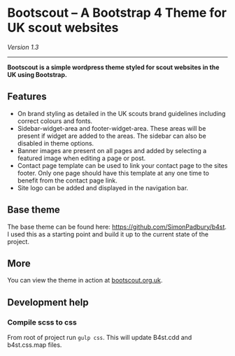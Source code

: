 # Bootscout – A Bootstrap 4 Theme for UK scout websites

*Version 1.3*

------------------

**Bootscout is a simple wordpress theme styled for scout websites in the UK using Bootstrap.**

## Features

* On brand styling as detailed in the UK scouts brand guidelines including correct colours and fonts.
* Sidebar-widget-area and footer-widget-area. These areas will be present if widget are added to the areas. The sidebar can also be disabled in theme options.
* Banner images are present on all pages and added by selecting a featured image when editing a page or post.
* Contact page template can be used to link your contact page to the sites footer. Only one page should have this template at any one time to benefit from the contact page link.
* Site logo can be added and displayed in the navigation bar.


## Base theme
The base theme can be found here: https://github.com/SimonPadbury/b4st. I used this as a starting point and build it up to the current state of the project.

## More

You can view the theme in action at [bootscout.org.uk](http://www.bootscout.org.uk).

## Development help

### Compile scss to css

From root of project run `gulp css`. This will update B4st.cdd and b4st.css.map files.
